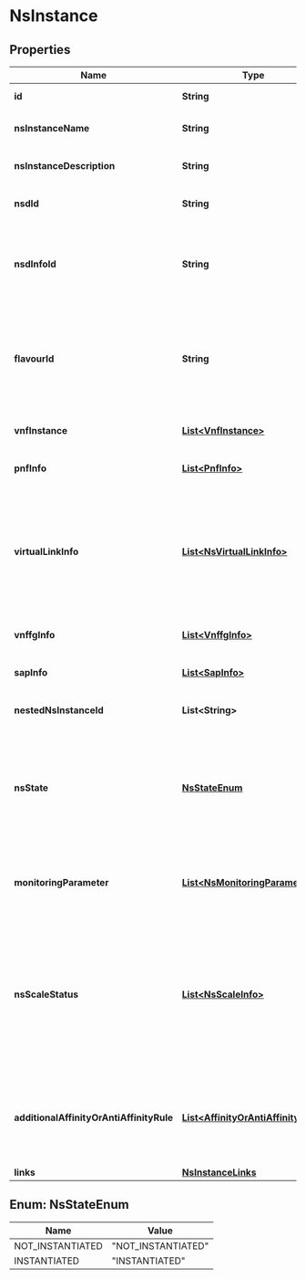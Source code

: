 
# NsInstance

## Properties
Name | Type | Description | Notes
------------ | ------------- | ------------- | -------------
**id** | **String** | Identifier of the NS instance.  | 
**nsInstanceName** | **String** | Human readable name of the NS instance.  | 
**nsInstanceDescription** | **String** | Human readable description of the NS instance.  | 
**nsdId** | **String** | Identifier of the NSD on which the NS instance is based.  | 
**nsdInfoId** | **String** | Identifier of the NSD information object on which the NS instance is based. This identifier was allocated by the NFVO.  | 
**flavourId** | **String** | Identifier of the NS deployment flavor applied to the NS instance. This attribute shall be present if the nsState attribute value is INSTANTIATED.  |  [optional]
**vnfInstance** | [**List&lt;VnfInstance&gt;**](VnfInstance.md) | Information on constituent VNF(s) of the NS instance.  |  [optional]
**pnfInfo** | [**List&lt;PnfInfo&gt;**](PnfInfo.md) | Information on the PNF(s) that are part of the NS instance.  |  [optional]
**virtualLinkInfo** | [**List&lt;NsVirtualLinkInfo&gt;**](NsVirtualLinkInfo.md) | Information on the VL(s) of the NS instance. This attribute shall be present if the nsState attribute value is INSTANTIATED and if the NS instance has specified connectivity.  |  [optional]
**vnffgInfo** | [**List&lt;VnffgInfo&gt;**](VnffgInfo.md) | Information on the VNFFG(s) of the NS instance.  |  [optional]
**sapInfo** | [**List&lt;SapInfo&gt;**](SapInfo.md) | Information on the SAP(s) of the NS instance.  |  [optional]
**nestedNsInstanceId** | **List&lt;String&gt;** | Identifier of the nested NS(s) of the NS instance.  |  [optional]
**nsState** | [**NsStateEnum**](#NsStateEnum) | The state of the NS instance. Permitted values: NOT_INSTANTIATED: The NS instance is terminated or not instantiated. INSTANTIATED: The NS instance is instantiated.  | 
**monitoringParameter** | [**List&lt;NsMonitoringParameter&gt;**](NsMonitoringParameter.md) | Performance metrics tracked by the NFVO (e.g. for auto-scaling purposes) as identified by the NS designer in the NSD.  |  [optional]
**nsScaleStatus** | [**List&lt;NsScaleInfo&gt;**](NsScaleInfo.md) | Status of each NS scaling aspect declared in the applicable DF, how \&quot;big\&quot; the NS instance has been scaled w.r.t. that aspect. This attribute shall be present if the nsState attribute value is INSTANTIATED.  |  [optional]
**additionalAffinityOrAntiAffinityRule** | [**List&lt;AffinityOrAntiAffinityRule&gt;**](AffinityOrAntiAffinityRule.md) | Information on the additional affinity or anti-affinity rule from NS instantiation operation. Shall not conflict with rules already specified in the NSD.  |  [optional]
**links** | [**NsInstanceLinks**](NsInstanceLinks.md) |  |  [optional]


<a name="NsStateEnum"></a>
## Enum: NsStateEnum
Name | Value
---- | -----
NOT_INSTANTIATED | &quot;NOT_INSTANTIATED&quot;
INSTANTIATED | &quot;INSTANTIATED&quot;



